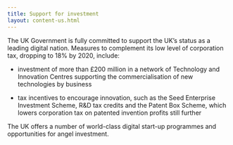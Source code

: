 ```yaml
---
title: Support for investment
layout: content-us.html
---
```


The UK Government is fully committed to support the UK’s status as a leading digital nation. Measures to complement its low level of corporation tax, dropping to 18% by 2020, include:

* investment of more than £200 million in a network of Technology and Innovation Centres supporting the commercialisation of new technologies by business

* tax incentives to encourage innovation, such as the Seed Enterprise Investment Scheme, R&D tax credits and the Patent Box Scheme, which lowers corporation tax on patented invention profits still further

The UK offers a number of world-class digital start-up programmes and opportunities for angel investment.